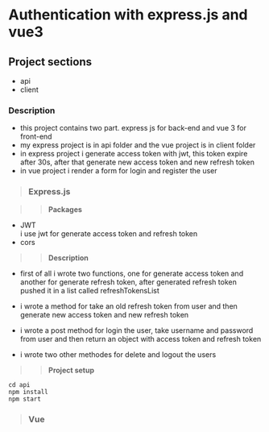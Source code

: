 # Authentication with express.js and vue3  

## Project sections
- api  
- client  

### Description  

- this project contains two part. express js for back-end and vue 3 for front-end  
- my express project is in api folder and the vue project is in client folder
- in express project i generate access token with jwt, this token expire after 30s, after that generate new access token and new refresh token  
- in vue project i render a form for login and register the user  

> ### Express.js

>> **Packages**  

- JWT  
i use jwt for generate access token and refresh token  
- cors  

>> **Description**

- first of all i wrote two functions, one for generate access token and another for generate refresh token, after generated refresh token pushed it in a list called refreshTokensList  

- i wrote a method for take an old refresh token from user and then generate new access token and new refresh token  
- i wrote a post method for login the user, take username and password from user and then return an object with access token and refresh token  
- i wrote two other methodes for delete and logout the users  


>> **Project setup**  
```
cd api  
npm install  
npm start
```  
> ### Vue


